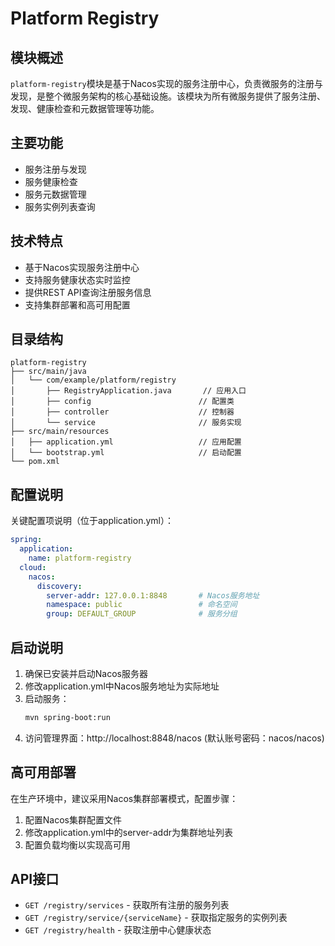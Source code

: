 # Platform Registry

## 模块概述
`platform-registry`模块是基于Nacos实现的服务注册中心，负责微服务的注册与发现，是整个微服务架构的核心基础设施。该模块为所有微服务提供了服务注册、发现、健康检查和元数据管理等功能。

## 主要功能
- 服务注册与发现
- 服务健康检查
- 服务元数据管理
- 服务实例列表查询

## 技术特点
- 基于Nacos实现服务注册中心
- 支持服务健康状态实时监控
- 提供REST API查询注册服务信息
- 支持集群部署和高可用配置

## 目录结构
```
platform-registry
├── src/main/java
│   └── com/example/platform/registry
│       ├── RegistryApplication.java       // 应用入口
│       ├── config                        // 配置类
│       ├── controller                    // 控制器
│       └── service                       // 服务实现
├── src/main/resources
│   ├── application.yml                   // 应用配置
│   └── bootstrap.yml                     // 启动配置
└── pom.xml
```

## 配置说明
关键配置项说明（位于application.yml）：

```yaml
spring:
  application:
    name: platform-registry
  cloud:
    nacos:
      discovery:
        server-addr: 127.0.0.1:8848       # Nacos服务地址
        namespace: public                 # 命名空间
        group: DEFAULT_GROUP              # 服务分组
```

## 启动说明
1. 确保已安装并启动Nacos服务器
2. 修改application.yml中Nacos服务地址为实际地址
3. 启动服务：
   ```bash
   mvn spring-boot:run
   ```
4. 访问管理界面：http://localhost:8848/nacos (默认账号密码：nacos/nacos)

## 高可用部署
在生产环境中，建议采用Nacos集群部署模式，配置步骤：
1. 配置Nacos集群配置文件
2. 修改application.yml中的server-addr为集群地址列表
3. 配置负载均衡以实现高可用

## API接口
- `GET /registry/services` - 获取所有注册的服务列表
- `GET /registry/service/{serviceName}` - 获取指定服务的实例列表
- `GET /registry/health` - 获取注册中心健康状态
